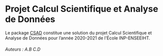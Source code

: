 # Projet Calcul Scientifique et Analyse de Données
Le package [CSAD](https://www.github.com/mathn7/Projet-CSAD) constitue une solution du projet Calcul Scientifique et Analyse de Données pour l’année 2020-2021 de l'École INP-ENSEEIHT.

###### Auteurs :  A.B C.D
